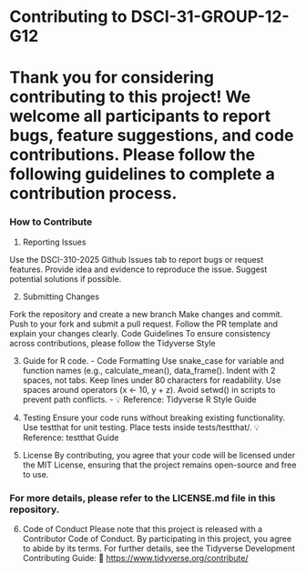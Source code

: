 # Contributing to DSCI-31-GROUP-12-G12
# Thank you for considering contributing to this project! We welcome all participants to report bugs, feature suggestions, and code contributions. Please follow the following guidelines to complete a contribution process.

### How to Contribute

1. Reporting Issues

Use the DSCI-310-2025 Github Issues tab to report bugs or request features.
Provide idea and evidence to reproduce the issue.
Suggest potential solutions if possible.

2. Submitting Changes

Fork the repository and create a new branch
Make changes and commit.
Push to your fork and submit a pull request.
Follow the PR template and explain your changes clearly.
Code Guidelines To ensure consistency across contributions, please follow the Tidyverse Style 

3. Guide for R code. - Code Formatting Use snake_case for variable and function names (e.g., calculate_mean(), data_frame(). Indent with 2 spaces, not tabs. Keep lines under 80 characters for
readability. Use spaces around operators (x <- 10, y + z). Avoid setwd() in scripts to prevent path conflicts. - 💡 Reference: Tidyverse R Style Guide

4. Testing Ensure your code runs without breaking existing functionality. Use testthat for unit testing. Place tests inside tests/testthat/. 💡 Reference: testthat Guide

5. License By contributing, you agree that your code will be licensed under the MIT License, ensuring that the project remains open-source and free to use.

### For more details, please refer to the LICENSE.md file in this repository.
6. Code of Conduct Please note that this project is released with a Contributor Code of Conduct. By participating in this project, you agree to abide by its terms.
For further details, see the Tidyverse Development Contributing Guide: 🔗 https://www.tidyverse.org/contribute/